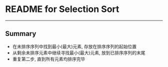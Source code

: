 # **README for Selection Sort**
***


## **Summary**
  * 在未排序序列中找到最小(最大)元素, 存放在排序序列的起始位置
  * 从剩余未排序元素中继续寻找最小(最大)元素, 放到已排序序列的末尾
  * 重复第二步, 直到所有元素均排序完毕
